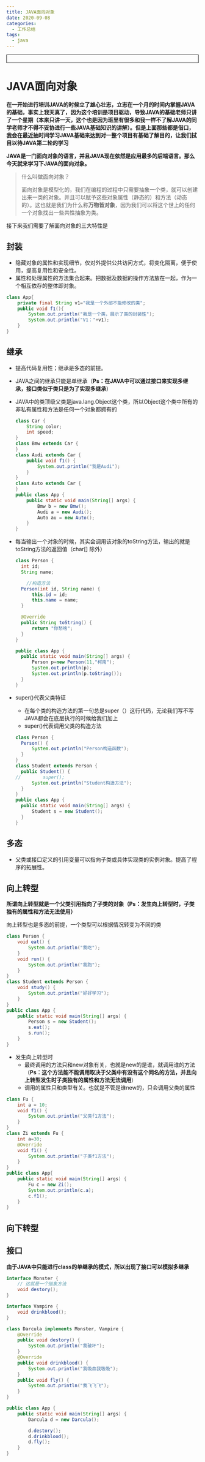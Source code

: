 ```yaml
---
title: JAVA面向对象
date: 2020-09-08
categories:
  - 工作总结
tags:
  - java
---
```


<div style="border:solid 1px #000;padding: 10px;">
<Icon type='phone'/>
</div>


# JAVA面向对象

**在一开始进行培训JAVA的时候立了雄心壮志，立志在一个月的时间内掌握JAVA的基础，事实上我天真了，因为这个培训是项目驱动，导致JAVA的基础老师只讲了一个星期（本来只讲一天，这个也是因为班里有很多和我一样不了解JAVA的同学老师才不得不妥协进行一些JAVA基础知识的讲解）。但是上面那些都是借口，我会在最近抽时间学习JAVA基础来达到对一整个项目有基础了解目的，让我们拭目以待JAVA第二轮的学习**

**JAVA是一门面向对象的语言，并且JAVA现在依然是应用最多的后端语言。那么今天就来学习下JAVA的面向对象。**

> 什么叫做面向对象？
>
> 面向对象是模型化的，我们在编程的过程中只需要抽象一个类，就可以创建出来一类的对象。并且可以赋予这些对象属性（静态的）和方法（动态的）。这也就是我们为什么称**万物皆对象**，因为我们可以将这个世上的任何一个对象找出一些共性抽象为类。

接下来我们需要了解面向对象的三大特性是

## 封装

  - 隐藏对象的属性和实现细节，仅对外提供公共访问方式，将变化隔离，便于使用，提高复用性和安全性。
  - 属性和处理属性的方法集合起来。把数据及数据的操作方法放在一起，作为一个相互依存的整体即对象。

  ```java
  class App{
      private final String v1="我是一个外部不能修改的类";
      public void f1(){
          System.out.println("我是一个类，展示了类的封装性");
          System.out.println("V1："+v1);
      }
  }
  ```

## 继承

  - 提高代码复用性；继承是多态的前提。

  - JAVA之间的继承只能是单继承（**Ps：在JAVA中可以通过接口来实现多继承，接口类似于类只是为了实现多继承**）

  - JAVA中的类顶级父类是java.lang.Object这个类，所以Object这个类中所有的非私有属性和方法是任何一个对象都拥有的

    ```java
    class Car {
    	String color;
    	int speed;
    }
    class Bmw extends Car {
    }
    class Audi extends Car {
    	public void f1() {
    		System.out.println("我是Audi");
    	}
    }
    class Auto extends Car {
    }
    public class App {
    	public static void main(String[] args) {
    		Bmw b = new Bmw();
    		Audi a = new Audi();
    		Auto au = new Auto();
    	}
    }  
    ```

- 每当输出一个对象的时候，其实会调用该对象的toString方法，输出的就是toString方法的返回值（char[]  除外）

  ```java
  class Person {
  	int id;
  	String name;
  
      //构造方法
  	Person(int id, String name) {
  		this.id = id;
  		this.name = name;
  	}
  
  	@Override
  	public String toString() {
  		return "你愁啥";
  	}
  }
  
  public class App {
  	public static void main(String[] args) {
  		Person p=new Person(11,"柯南");
  		System.out.println(p);
  		System.out.println(p.toString());
  	}
  }
  ```

- super()代表父类特征

  - 在每个类的构造方法的第一句总是super（）这行代码，无论我们写不写JAVA都会在底层执行的时候给我们加上
  - super()代表调用父类的构造方法

  ```java
  class Person {
  	Person() {
  		System.out.println("Person构造函数");
  	}
  }
  class Student extends Person {
  	public Student() {
  //		super();
  		System.out.println("Student构造方法");
  	}
  }
  public class App {
  	public static void main(String[] args) {
  		Student s = new Student();
  	}
  }
  
  ```

## 多态

  - 父类或接口定义的引用变量可以指向子类或具体实现类的实例对象。提高了程序的拓展性。

## 	向上转型

**所谓向上转型就是一个父类引用指向了子类的对象（Ps：发生向上转型时，子类独有的属性和方法无法使用）**

向上转型也是多态的前提，一个类型可以根据情况转变为不同的类

```java
class Person {
	void eat() {
		System.out.println("我吃");
	}
	void run() {
		System.out.println("我跑");
	}
}
class Student extends Person {
	void study() {
		System.out.println("好好学习");
	}
}
public class App {
	public static void main(String[] args) {
		Person s = new Student();
		s.eat();
		s.run();
	}
}
```

- 发生向上转型时
  - 最终调用的方法只和new对象有关，也就是new的是谁，就调用谁的方法（**Ps：这个方法能不能调用取决于父类中有没有这个同名的方法，并且向上转型发生时子类独有的属性和方法无法调用**）
  - 调用的属性只和类型有关。也就是不管是谁new的，只会调用父类的属性

```java
class Fu {
	int a = 10;
	void f1() {
		System.out.println("父类f1方法");
	}
}
class Zi extends Fu {
	int a=30;
	@Override
	void f1() {
		System.out.println("子类f1方法");
	}
}
public class App{
	public static void main(String[] args) {
		Fu c = new Zi();
		System.out.println(c.a);
		c.f1();
	}
}
```

## 向下转型

## 接口

**由于JAVA中只能进行class的单继承的模式，所以出现了接口可以模拟多继承**

```java
interface Monster {
	// 这就是一个抽象方法
	void destory();
}

interface Vampire {
	void drinkblood();
}

class Darcula implements Monster, Vampire {
	@Override
	public void destory() {
		System.out.println("我破坏");
	}
	@Override
	public void drinkblood() {
		System.out.println("我吸血我吸吸");
	}
	public void fly() {
		System.out.println("我飞飞飞");
	}
}

public class App {
	public static void main(String[] args) {
		Darcula d = new Darcula();

		d.destory();
		d.drinkblood();
		d.fly();
	}
}
```

